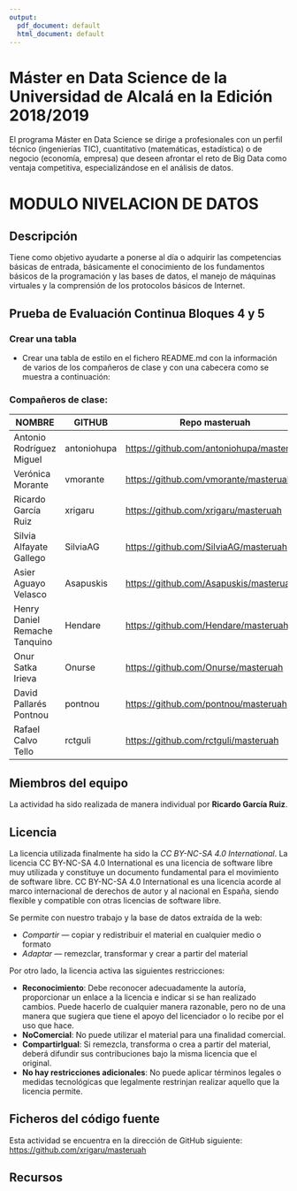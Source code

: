 ```yaml
---
output:
  pdf_document: default
  html_document: default
---
```

# Máster en Data Science de la Universidad de Alcalá en la Edición 2018/2019 

El programa Máster en Data Science se dirige a profesionales con un perfil técnico (ingenierías TIC), cuantitativo (matemáticas, estadística) o de negocio (economía, empresa) que deseen afrontar el reto de Big Data como ventaja competitiva, especializándose en el análisis de datos.

# MODULO NIVELACION DE DATOS

## Descripción

Tiene como objetivo ayudarte a ponerse al día o adquirir las competencias básicas de entrada, básicamente el conocimiento de los fundamentos básicos de la programación y las bases de datos, el manejo de máquinas virtuales y la comprensión de los protocolos básicos de Internet. 

## Prueba de Evaluación Continua Bloques 4 y 5

### Crear una tabla
* Crear una tabla de estilo en el fichero README.md con la información de varios de los compañeros de clase y con una cabecera como se muestra a continuación:

### Compañeros de clase:

|NOMBRE|GITHUB|Repo masteruah|
|------|------|--------------|
|Antonio Rodríguez Miguel |antoniohupa|https://github.com/antoniohupa/masteruah|
|Verónica Morante |vmorante|https://github.com/vmorante/masteruah|
|Ricardo García Ruiz |xrigaru|https://github.com/xrigaru/masteruah|
|Silvia Alfayate Gallego |SilviaAG|https://github.com/SilviaAG/masteruah|
|Asier Aguayo Velasco |Asapuskis|https://github.com/Asapuskis/masteruah|
|Henry Daniel Remache Tanquino |Hendare|https://github.com/Hendare/masteruah|
|Onur Satka Irieva |Onurse|https://github.com/Onurse/masteruah|
|David Pallarés Pontnou |pontnou|https://github.com/pontnou/masteruah|
|Rafael Calvo Tello |rctguli|https://github.com/rctguli/masteruah|

## Miembros del equipo

La actividad ha sido realizada de manera individual por **Ricardo García Ruiz**.

## Licencia

La licencia utilizada finalmente ha sido la _CC BY-NC-SA 4.0 International_.
La licencia CC BY-NC-SA 4.0 International es una licencia de software libre muy utilizada y constituye un documento fundamental para el movimiento de software libre.
CC BY-NC-SA 4.0 International es una licencia acorde al marco internacional de derechos de autor y al nacional en España, siendo flexible y compatible con otras licencias de software libre.

Se permite con nuestro trabajo y la base de datos extraída de la web:  

* *Compartir* — copiar y redistribuir el material en cualquier medio o formato
* *Adaptar* — remezclar, transformar y crear a partir del material

Por otro lado, la licencia activa las siguientes restricciones:  

* **Reconocimiento**: Debe reconocer adecuadamente la autoría, proporcionar un enlace a la licencia e indicar si se han realizado cambios. Puede hacerlo de cualquier manera razonable, pero no de una manera que sugiera que tiene el apoyo del licenciador o lo recibe por el uso que hace.
* **NoComercial**: No puede utilizar el material para una finalidad comercial.
* **CompartirIgual**: Si remezcla, transforma o crea a partir del material, deberá difundir sus contribuciones bajo la misma licencia que el original.
* **No hay restricciones adicionales**: No puede aplicar términos legales o medidas tecnológicas que legalmente restrinjan realizar aquello que la licencia permite.

## Ficheros del código fuente

Esta actividad se encuentra en la dirección de GitHub siguiente: https://github.com/xrigaru/masteruah  

## Recursos

